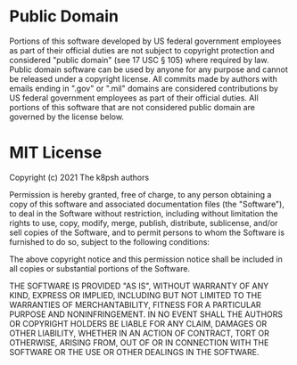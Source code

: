 # Public Domain

Portions of this software developed by US federal government employees as part
of their official duties are not subject to copyright protection and
considered "public domain" (see 17 USC § 105) where required by law. Public
domain software can be used by anyone for any purpose and cannot be released
under a copyright license. All commits made by authors with emails ending in
".gov" or ".mil" domains are considered contributions by US federal government
employees as part of their official duties. All portions of this software that
are not considered public domain are governed by the license below.

# MIT License

Copyright (c) 2021 The k8psh authors

Permission is hereby granted, free of charge, to any person obtaining a copy
of this software and associated documentation files (the "Software"), to deal
in the Software without restriction, including without limitation the rights
to use, copy, modify, merge, publish, distribute, sublicense, and/or sell
copies of the Software, and to permit persons to whom the Software is
furnished to do so, subject to the following conditions:

The above copyright notice and this permission notice shall be included in all
copies or substantial portions of the Software.

THE SOFTWARE IS PROVIDED "AS IS", WITHOUT WARRANTY OF ANY KIND, EXPRESS OR
IMPLIED, INCLUDING BUT NOT LIMITED TO THE WARRANTIES OF MERCHANTABILITY,
FITNESS FOR A PARTICULAR PURPOSE AND NONINFRINGEMENT. IN NO EVENT SHALL THE
AUTHORS OR COPYRIGHT HOLDERS BE LIABLE FOR ANY CLAIM, DAMAGES OR OTHER
LIABILITY, WHETHER IN AN ACTION OF CONTRACT, TORT OR OTHERWISE, ARISING FROM,
OUT OF OR IN CONNECTION WITH THE SOFTWARE OR THE USE OR OTHER DEALINGS IN THE
SOFTWARE.
